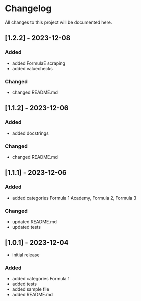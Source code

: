# Changelog

All changes to this project will be documented here.


## [1.2.2] - 2023-12-08

### Added

- added FormulaE scraping
- added valuechecks

### Changed

- changed README.md

## [1.1.2] - 2023-12-06

### Added

- added docstrings

### Changed

- changed README.md


## [1.1.1] - 2023-12-06

### Added

- added categories Formula 1 Academy, Formula 2, Formula 3

### Changed

- updated README.md
- updated tests

## [1.0.1] - 2023-12-04

- initial release

### Added

- added categories Formula 1
- added tests
- added sample file
- added README.md
